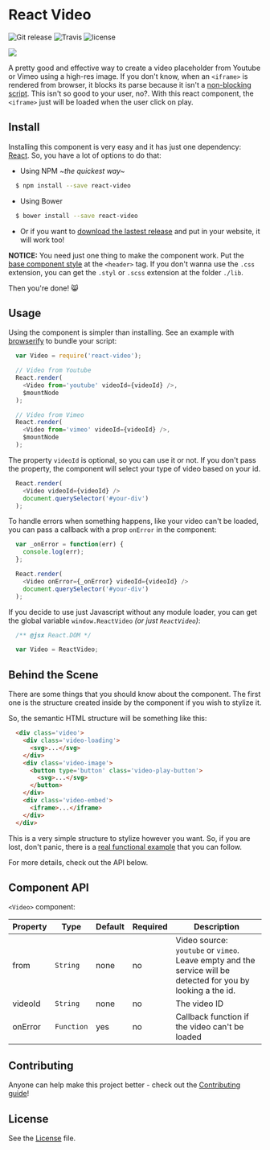 # React Video

![Git release](http://img.shields.io/github/release/pedronauck/react-video.svg?style=flat) ![Travis](http://img.shields.io/travis/pedronauck/react-video.svg?style=flat) ![license](http://img.shields.io/npm/l/react-video.svg?style=flat)

![](http://f.cl.ly/items/440F3Y0w1l293g3e3g3N/cover.png)

A pretty good and effective way to create a video placeholder from Youtube or Vimeo using a high-res image. If you don't know, when an `<iframe>` is rendered from browser, it blocks its parse because it isn't a [non-blocking script](http://www.nczonline.net/blog/2010/08/10/what-is-a-non-blocking-script/). This isn't so good to your user, no?. With this react component, the `<iframe>` just will be loaded when the user click on play.

## Install

Installing this component is very easy and it has just one dependency: [React](http://facebook.github.io/react/downloads.html). So, you have a lot of options to do that:

- Using NPM *~the quickest way~*
```bash
  $ npm install --save react-video
```

- Using Bower
```bash
  $ bower install --save react-video
```

- Or if you want to [download the lastest release](https://github.com/pedronauck/react-video/archive/v1.5.3.zip) and put in your website, it will work too!

**NOTICE:** You need just one thing to make the component work. Put the [base component style](./dist/react-video.css) at the `<header>` tag. If you don't wanna use the `.css` extension, you can get the `.styl` or `.scss` extension at the folder `./lib`.

Then you're done! :smile_cat:

## Usage

Using the component is simpler than installing. See an example with [browserify](http://truongtx.me/2014/07/18/using-reactjs-with-browserify-and-gulp/) to bundle your script:

```javascript
  var Video = require('react-video');

  // Video from Youtube
  React.render(
    <Video from='youtube' videoId={videoId} />,
    $mountNode
  );

  // Video from Vimeo
  React.render(
    <Video from='vimeo' videoId={videoId} />,
    $mountNode
  );
```

The property `videoId` is optional, so you can use it or not. If you don't pass the property, the component will select your type of video based on your id.

```javascript
  React.render(
    <Video videoId={videoId} />
    document.querySelector('#your-div')
  );
```

To handle errors when something happens, like your video can't be loaded, you can pass a callback with a prop `onError` in the component:

```javascript
  var _onError = function(err) {
    console.log(err);
  };

  React.render(
    <Video onError={_onError} videoId={videoId} />
    document.querySelector('#your-div')
  );
```

If you decide to use just Javascript without any module loader, you can get the global variable `window.ReactVideo` *(or just `ReactVideo`)*:

```javascript
  /** @jsx React.DOM */

  var Video = ReactVideo;
```

## Behind the Scene

There are some things that you should know about the component. The first one is the structure created inside by the component if you wish to stylize it.

So, the semantic HTML structure will be something like this:

```html
  <div class='video'>
    <div class='video-loading'>
      <svg>...</svg>
    </div>
    <div class='video-image'>
      <button type='button' class='video-play-button'>
        <svg>...</svg>
      </button>
    </div>
    <div class='video-embed'>
      <iframe>...</iframe>
    </div>
  </div>
```

This is a very simple structure to stylize however you want. So, if you are lost, don't panic, there is a [real functional example](/example) that you can follow.

For more details, check out the API below.

## Component API

`<Video>` component:

Property | Type | Default | Required | Description
-------- | ---- | ------- | -------- |-----------
from | `String` | none | no | Video source: `youtube` or `vimeo`. Leave empty and the service will be detected for you by looking a the id.
videoId | `String` | none | no | The video ID
onError | `Function` | yes | no | Callback function if the video can't be loaded

## Contributing

Anyone can help make this project better - check out the [Contributing guide](CONTRIBUTING.md)!

## License

See the [License](LICENSE) file.
